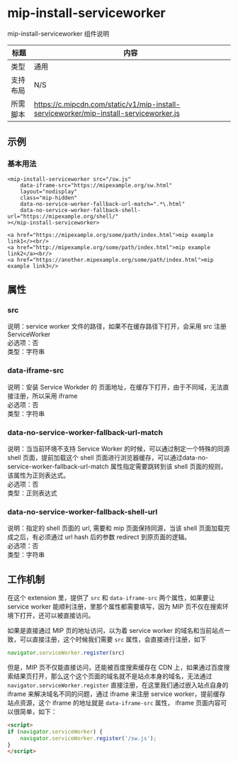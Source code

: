 # mip-install-serviceworker

mip-install-serviceworker 组件说明

标题|内容
----|----
类型|通用
支持布局|N/S
所需脚本|https://c.mipcdn.com/static/v1/mip-install-serviceworker/mip-install-serviceworker.js

## 示例

### 基本用法

```
<mip-install-serviceworker src="/sw.js"
    data-iframe-src="https://mipexample.org/sw.html"
    layout="nodisplay"
    class="mip-hidden"
    data-no-service-worker-fallback-url-match=".*\.html"
    data-no-service-worker-fallback-shell-url="https://mipexample.org/shell/"
></mip-install-serviceworker>

<a href="https://mipexample.org/some/path/index.html">mip example link1</><br/>
<a href="http://mipexample.org/some/path/index.html">mip example link2</a><br/>
<a href="https://another.mipexample.org/some/path/index.html">mip example link3</>
```

## 属性

### src

说明：service worker 文件的路径，如果不在缓存路径下打开，会采用 src 注册 ServiceWorker  
必选项：否  
类型：字符串

### data-iframe-src

说明：安装 Service Workder 的 页面地址，在缓存下打开，由于不同域，无法直接注册，所以采用 iframe  
必选项：否  
类型：字符串

### data-no-service-worker-fallback-url-match

说明：当当前环境不支持 Service Worker 的时候，可以通过制定一个特殊的同源 shell 页面，提前加载这个 shell 页面进行浏览器缓存，可以通过data-no-service-worker-fallback-url-match 属性指定需要跳转到该 shell 页面的规则，该属性为正则表达式。  
必选项：否  
类型：正则表达式

### data-no-service-worker-fallback-shell-url

说明：指定的 shell 页面的 url, 需要和 mip 页面保持同源，当该 shell 页面加载完成之后，有必须通过 url hash 后的参数 redirect 到原页面的逻辑。  
必选项：否  
类型：字符串

## 工作机制

在这个 extension 里，提供了 `src` 和 `data-iframe-src` 两个属性，如果要让 service worker 能顺利注册，里那个属性都需要填写，因为 MIP 页不仅在搜索环境下打开，还可以被直接访问。

如果是直接通过 MIP 页的地址访问，以为着 service worker 的域名和当前站点一致，可以直接注册，这个时候我们需要 `src` 属性，会直接进行注册，如下

```javascript
navigator.serviceWorker.register(src)
```

但是，MIP 页不仅能直接访问，还能被百度搜索缓存在 CDN 上，如果通过百度搜索结果页打开，那么这个这个页面的域名就不是站点本身的域名，无法通过 `navigator.serviceWorker.register` 直接注册，在这里我们通过嵌入站点自身的 iframe 来解决域名不同的问题，通过 iframe 来注册 service worker，提前缓存站点资源，这个 iframe 的地址就是 `data-iframe-src` 属性， iframe 页面内容可以很简单，如下：

```html
<script>
if (navigator.serviceWorker) {
    navigator.serviceWorker.register('/sw.js');
}
</script>
```
